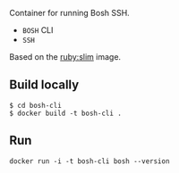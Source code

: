 Container for running Bosh SSH.


* `BOSH` CLI
* `SSH`

Based on the [ruby:slim](https://hub.docker.com/_/ruby/) image.

## Build locally

```
$ cd bosh-cli
$ docker build -t bosh-cli .
```

## Run

```
docker run -i -t bosh-cli bosh --version
```
